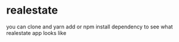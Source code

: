 # realestate
you can clone and yarn add or npm install dependency to see what realestate app looks like
